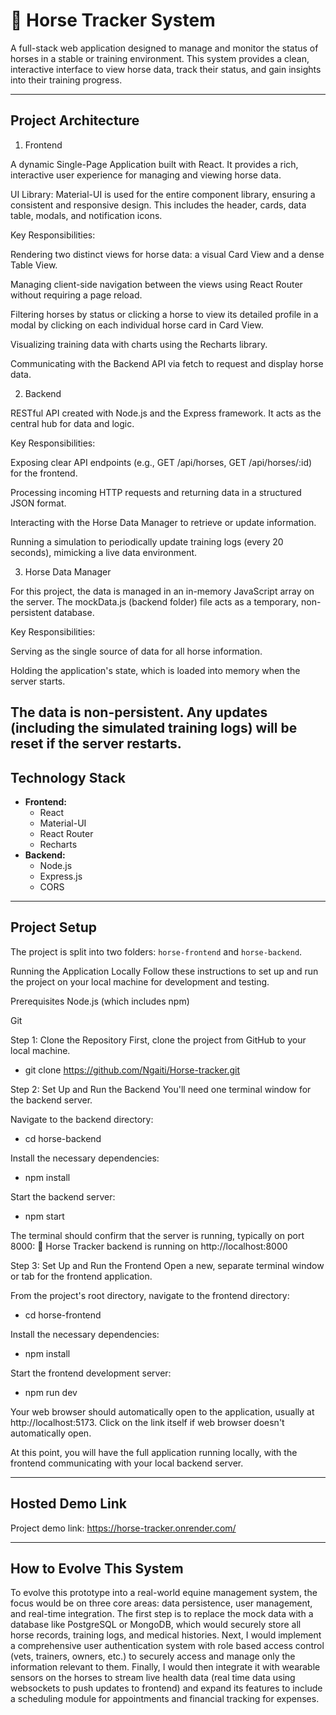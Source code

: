 # 🐴 Horse Tracker System

A full-stack web application designed to manage and monitor the status of horses in a stable or training environment. This system provides a clean, interactive interface to view horse data, track their status, and gain insights into their training progress.

---

## Project Architecture

1. Frontend

A dynamic Single-Page Application built with React. It provides a rich, interactive user experience for managing and viewing horse data.

UI Library: Material-UI is used for the entire component library, ensuring a consistent and responsive design. This includes the header, cards, data table, modals, and notification icons.

Key Responsibilities:

Rendering two distinct views for horse data: a visual Card View and a dense Table View.

Managing client-side navigation between the views using React Router without requiring a page reload.

Filtering horses by status or clicking a horse to view its detailed profile in a modal by clicking on each individual horse card in Card View.

Visualizing training data with charts using the Recharts library.

Communicating with the Backend API via fetch to request and display horse data.

2. Backend

RESTful API created with Node.js and the Express framework. It acts as the central hub for data and logic.

Key Responsibilities:

Exposing clear API endpoints (e.g., GET /api/horses, GET /api/horses/:id) for the frontend.

Processing incoming HTTP requests and returning data in a structured JSON format.

Interacting with the Horse Data Manager to retrieve or update information.

Running a simulation to periodically update training logs (every 20 seconds), mimicking a live data environment.

3. Horse Data Manager

For this project, the data is managed in an in-memory JavaScript array on the server. The mockData.js (backend folder) file acts as a temporary, non-persistent database.

Key Responsibilities:

Serving as the single source of data for all horse information.

Holding the application's state, which is loaded into memory when the server starts.

The data is non-persistent. Any updates (including the simulated training logs) will be reset if the server restarts.
---

## Technology Stack

* **Frontend:**
    * React
    * Material-UI 
    * React Router
    * Recharts
* **Backend:**
    * Node.js
    * Express.js
    * CORS

---

## Project Setup

The project is split into two folders: `horse-frontend` and `horse-backend`.

Running the Application Locally
Follow these instructions to set up and run the project on your local machine for development and testing.

Prerequisites
Node.js (which includes npm)

Git

Step 1: Clone the Repository
First, clone the project from GitHub to your local machine.

- git clone https://github.com/Ngaiti/Horse-tracker.git

Step 2: Set Up and Run the Backend
You'll need one terminal window for the backend server.

Navigate to the backend directory:

- cd horse-backend

Install the necessary dependencies:

- npm install

Start the backend server:

- npm start

The terminal should confirm that the server is running, typically on port 8000:
🐴 Horse Tracker backend is running on http://localhost:8000

Step 3: Set Up and Run the Frontend
Open a new, separate terminal window or tab for the frontend application.

From the project's root directory, navigate to the frontend directory:

- cd horse-frontend

Install the necessary dependencies:

- npm install

Start the frontend development server:

- npm run dev

Your web browser should automatically open to the application, usually at http://localhost:5173. Click on the link itself if web browser doesn't automatically open.

At this point, you will have the full application running locally, with the frontend communicating with your local backend server.

---
## Hosted Demo Link

Project demo link: https://horse-tracker.onrender.com/

---

## How to Evolve This System

To evolve this prototype into a real-world equine management system, the focus would be on three core areas: data persistence, user management, and real-time integration. The first step is to replace the mock data with a database like PostgreSQL or MongoDB, which would securely store all horse records, training logs, and medical histories. Next, I would implement a comprehensive user authentication system with role based access control (vets, trainers, owners, etc.) to securely access and manage only the information relevant to them. Finally, I would then integrate it with wearable sensors on the horses to stream live health data (real time data using websockets to push updates to frontend) and expand its features to include a scheduling module for appointments and financial tracking for expenses.
